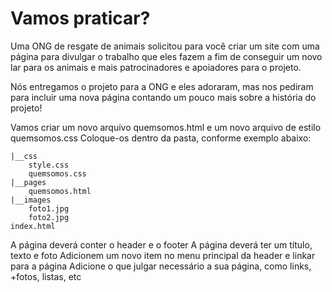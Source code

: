 # Vamos praticar?

Uma ONG de resgate de animais solicitou para você criar um site com uma página para divulgar o trabalho que eles fazem a fim de conseguir um novo lar para os animais e mais patrocinadores e apoiadores para o projeto.

Nós entregamos o projeto para a ONG e eles adoraram, mas nos pediram para incluir uma nova página contando um pouco mais sobre a história do projeto!

Vamos criar um novo arquivo quemsomos.html e um novo arquivo de estilo quemsomos.css
Coloque-os dentro da pasta, conforme exemplo abaixo:

```
|__css
    style.css
    quemsomos.css
|__pages
    quemsomos.html
|__images
    foto1.jpg
    foto2.jpg
index.html
```

A página deverá conter o header e o footer
A página deverá ter um título, texto e foto
Adicionem um novo item no menu principal da header e linkar para a página
Adicione o que julgar necessário a sua página, como links, +fotos, listas, etc
